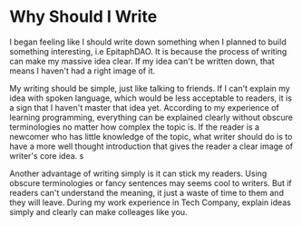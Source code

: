 
# Why Should I Write

  I began feeling like I should write down something when I planned to build something interesting, i.e EpitaphDAO. It is because the process of writing can make my massive idea clear. If my idea can't be written down, that means I haven't had a right image of it. 

  My writing should be simple, just like talking to friends. If I can't explain my idea with spoken language, which would be less acceptable to readers, it is a sign that I haven't master that idea yet. According to my experience of learning programming, everything can be explained clearly without obscure terminologies no matter how complex the topic is. If the reader is a newcomer who has little knowledge of the topic, what writer should do is to have a more well thought introduction that gives the reader a clear image of writer's core idea.
  s

  Another advantage of writing simply is it can stick my readers. Using obscure terminologies or fancy sentences may seems cool to writers. But if readers can't understand the meaning, it just a waste of time to them and they will leave. During my work experience in Tech Company, explain ideas simply and clearly can make colleages like you.